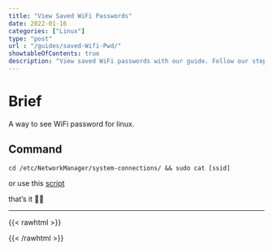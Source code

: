 ```yaml
---
title: "View Saved WiFi Passwords"
date: 2022-01-16
categories: ["Linux"]
type: "post"
url : "/guides/saved-Wifi-Pwd/"
showtableOfContents: true
description: "View saved WiFi passwords with our guide. Follow our step-by-step instructions to retrieve forgotten passwords and simplify network management"
---
```

# Brief
A way to see WiFi password for linux.

## Command
```
cd /etc/NetworkManager/system-connections/ && sudo cat [ssid]
```
or use this [script](https://github.com/mansoorbarri/Bash-Scripts/blob/main/wifi.sh)

that’s it ✌🏽

-------------------------------------------------------------
{{< rawhtml >}} 
 
{{< /rawhtml >}}